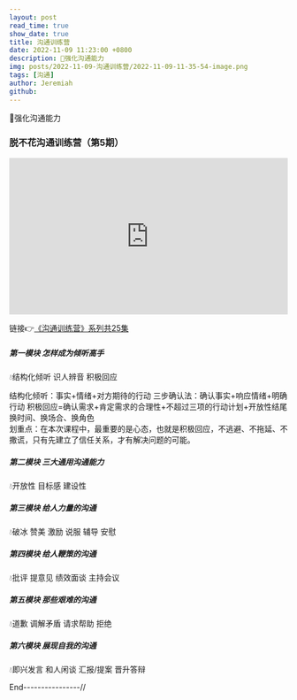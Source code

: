 ```yaml
---
layout: post
read_time: true
show_date: true
title: 沟通训练营
date: 2022-11-09 11:23:00 +0800
description: 🔆强化沟通能力
img: posts/2022-11-09-沟通训练营/2022-11-09-11-35-54-image.png
tags: [沟通]
author: Jeremiah
github: 
---
```


🔆强化沟通能力

### 脱不花沟通训练营（第5期）

<div class="resp-container" style="
    position: relative;
    overflow: hidden;
    padding-top: 56.26%;
">
<iframe class="resp-iframe" style="
    position: absolute;
    top:0;
    left:0;
    width:100%;
    height:100%;
    border:0;"
    src="https://player.jeremiah.top/external/?aid=../videos/comm/00daolun/output_hls/master.m3u8" scrolling="no" frameborder="no" framespacing="0" allowfullscreen="true" post> </iframe>
</div>

链接👉[《沟通训练营》系列共25集](https://pan.baidu.com/s/1sRZ5SxlP5vOL3zSDaWp7MA?pwd=hxb2)

##### 第一模块 怎样成为倾听高手

💧结构化倾听 识人辨音 积极回应

结构化倾听：事实+情绪+对方期待的行动
三步确认法：确认事实+响应情绪+明确行动
积极回应=确认需求+肯定需求的合理性+不超过三项的行动计划+开放性结尾  
换时间、换场合、换角色  
划重点：在本次课程中，最重要的是心态，也就是积极回应，不逃避、不拖延、不撒谎，只有先建立了信任关系，才有解决问题的可能。

##### 第二模块 三大通用沟通能力

💧开放性 目标感 建设性

##### 第三模块 给人力量的沟通

💧破冰 赞美 激励 说服 辅导 安慰

##### 第四模块 给人鞭策的沟通

💧批评 提意见 绩效面谈 主持会议

##### 第五模块 那些艰难的沟通

💧道歉 调解矛盾 请求帮助 拒绝

##### 第六模块 展现自我的沟通

💧即兴发言 和人闲谈 汇报/提案 晋升答辩

End----------------//